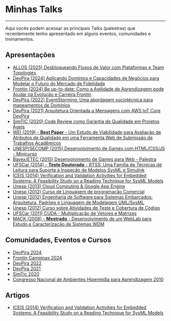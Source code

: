 # Minhas Talks
-----

Aqui vocês podem acessar as principais Talks (palestras) que recentemente tenho apresentado em alguns eventos, comunidades e treinamentos.

## Apresentações
- [ALLOS (2025) Desbloqueando Fluxos de Valor com Plataformas e Team Topologies](https://github.com/aceiro/talks/blob/main/talks/DevPira-Domi%CC%81nios-Piracicaba-2024.pdf)
- [DevPira (2024) Aplicando Domínios e Capacidades de Negócios para Modelar o Futuro do Mercado de Fidelidade](https://github.com/aceiro/talks/blob/main/talks/DevPira-Domi%CC%81nios-Piracicaba-2024.pdf)
- [Frontin (2024) Be up-to-date: Como a Agilidade de Aprendizagem pode Ajudar na  Evolução e Carreira Frontin](https://github.com/aceiro/talks/blob/main/talks/Frontin-Carreira-Campinas-SP-2024.pdf)
- [DevPira (2022) EventStorming: Uma abordagem sociotécnica para mapeamentos de Domínios](https://github.com/aceiro/talks/blob/main/talks/EventStormin-DevPira_03_12_2022.pdf)
- [DevPira (2021) Arquitetura Orientada a Mensagens com AWS IoT Core DevPira](https://github.com/aceiro/talks/blob/main/talks/apresentacao-dev-pira-2021.pdf)
- [SimTIC (2020) Code Review como Garantia de Qualidade em Projetos Ágeis](https://github.com/aceiro/talks/blob/main/talks/apresentacao-qualidade-software-code-review-simtic-2020.pdf)
- [WEI (2019) - **Best Paper** - Um Estudo de Viabilidade para Avaliação de Atributos de Qualidade em uma Ferramenta Web de Submissão de Trabalhos Acadêmicos](https://github.com/aceiro/talks/blob/main/talks/apresentacao-portal-eventos-2019-final.pdf)
- [UNESP/SECOMP (2015) Desenvolvimento de Games com HTML/CSS/JS - Minicurso](https://github.com/aceiro/talks/blob/main/talks/Desenvolvimento-Unesp-SECOMP.pdf)
- [Bayex/ETEC (2015) Desenvolvimento de Games para Web - Palestra](https://github.com/aceiro/talks/blob/main/talks/Desenvolvimento-Games-Bayex.pdf)
- [UFSCar (2014) - **Teste Doutorado** - RTSS: Uma Família de Técnicas de Leitura para Suporte à Inspeção de Modelos SysML e Simulink](https://github.com/aceiro/talks/blob/main/talks/EAA_DEFESA-FINAL-1.pdf)
- [ICEIS (2014) Verification and Validation Activities for Embedded Systems: A Feasibility Study on a Reading Technique for SysML Models
](https://github.com/aceiro/talks/blob/main/talks/EAA_ICEIS_2014.pdf)
- [Unesp (2013) Cloud Computing & Google App Engine](https://prezi.com/yimrpvg9yylr/cloud-computing/)
- [Unesp (2012) Curso de Linguagem de programação Comercial](https://prezi.com/yrntlxbrb-d2/pacotes-javalang-javautil-javaio-e-javanet/)
- [Unesp (2012) Engenharia de Software para Sistemas Embarcados: Arquitetura, Padrões e Linguagem de Modelagem UML/SysML](https://prezi.com/hmvfyhmqrdu0/engenharia-de-software-para-sistemas-embarcados-arquitetura-padroes-e-linguagem-de-modelagem-umlsysml/)
- [Unesp (2012) Curso sobre Atividades de Teste e Cobertura de Código](https://github.com/aceiro/talks/blob/main/talks/curso-unesp-2012.pdf)
- [UFSCar (2011) CUDA - Multiplicação de Vetores e Matrizes](https://github.com/aceiro/talks/blob/main/talks/apresentacao-cuda-2011-ufscar.pdf)
- [MACK (2008) - **Mestrado** - Desenvolvimento de um WebLab para Estudo e Caracterização de Sistemas WDM](https://github.com/aceiro/talks/blob/main/talks/defesa_mestrado_2008.pdf)

## Comunidades, Eventos e Cursos
- [DevPira 2024](https://www.linkedin.com/posts/devpira_devpirafestival-capivaracoders-tecnologia-activity-7269761601237360640-XHdz?utm_source=share&utm_medium=member_desktop)
- [Frontin Campinas 2024](https://www.frontincampinas.com.br/)
- [DevPira 2022](https://www.linkedin.com/posts/devpira_cronograma-devpira-2022-activity-7003863259594289152-9XUL?utm_source=share&utm_medium=member_desktop)
- [DevPira 2021](https://youtu.be/_mj5KjJXSpQ)
- [SimTic 2020](https://doity.com.br/simtic2020)
- [Congresso Nacional de Ambientes Hipermídia para Aprendizagem 2010](https://www.fho.edu.br/noticia/260)

## Artigos
- [ICEIS (2014) Verification and Validation Activities for Embedded Systems: A Feasibility Study on a Reading Technique for SysML Models
](https://github.com/aceiro/talks/blob/main/talks/ICEIS_2014_121_CR_REV.pdf)

